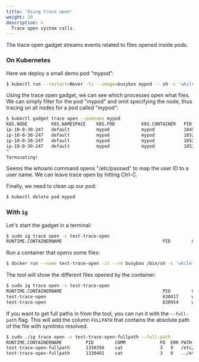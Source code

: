 ```yaml
---
title: 'Using trace open'
weight: 20
description: >
  Trace open system calls.
---
```


The trace open gadget streams events related to files opened inside pods.

### On Kubernetes

Here we deploy a small demo pod "mypod":

```bash
$ kubectl run --restart=Never -ti --image=busybox mypod -- sh -c 'while /bin/true ; do whoami ; sleep 3 ; done'
```

Using the trace open gadget, we can see which processes open what files.
We can simply filter for the pod "mypod" and omit specifying the node,
thus tracing on all nodes for a pod called "mypod":

```bash
$ kubectl gadget trace open --podname mypod
K8S.NODE         K8S.NAMESPACE    K8S.POD          K8S.CONTAINER   PID    COMM               FD ERR PATH
ip-10-0-30-247   default          mypod            mypod           18455  whoami              3   0 /etc/passwd
ip-10-0-30-247   default          mypod            mypod           18521  whoami              3   0 /etc/passwd
ip-10-0-30-247   default          mypod            mypod           18525  whoami              3   0 /etc/passwd
ip-10-0-30-247   default          mypod            mypod           18530  whoami              3   0 /etc/passwd
^
Terminating!
```

Seems the whoami command opens "/etc/passwd" to map the user ID to a user name.
We can leave trace open by hitting Ctrl-C.

Finally, we need to clean up our pod:

```bash
$ kubectl delete pod mypod
```


### With `ig`

Let's start the gadget in a terminal:

```bash
$ sudo ig trace open -c test-trace-open
RUNTIME.CONTAINERNAME                                      PID        COMM             FD    ERR PATH
```

Run a container that opens some files:

```bash
$ docker run --name test-trace-open -it --rm busybox /bin/sh -c 'while /bin/true ; do whoami ; sleep 3 ; done'
```

The tool will show the different files opened by the container:

```bash
$ sudo ig trace open -c test-trace-open
RUNTIME.CONTAINERNAME                                      PID        COMM             FD    ERR PATH
test-trace-open                                            630417     whoami           3     0   /etc/passwd
test-trace-open                                            630954     whoami           3     0   /etc/passwd
```

If you want to get full paths in from the tool, you can run it with the `--full-path` flag. This
will add the column `FULLPATH` that contains the absolute path of the file with symlinks resolved.

```bash
$ sudo ./ig trace open -c test-trace-open-fullpath --full-path
RUNTIME.CONTAINERNAME         PID        COMM             FD  ERR PATH                            FULLPATH
test-trace-open-fullpath      1330356    cat              3   0   /etc/passwd                     /etc/passwd
test-trace-open-fullpath      1330401    cat              3   0   ../etc/mtab                     /proc/22/mounts
```
